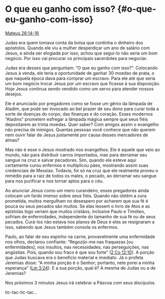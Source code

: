 # O que eu ganho com isso? {#o-que-eu-ganho-com-isso}

[Mateus 26:14-16](http://bibliaonline.com.br/acf/mt/26/14-16)

Judas era quem tomava conta da bolsa que continha o dinheiro dos apóstolos. Quando ele viu a mulher desperdiçar um ano de salário com Jesus, e ainda ser elogiada por isso, achou que segui-lo não seria um bom negócio. Por isso vai procurar os principais sacerdotes para negociar.

Judas era desses que perguntam: “O que eu ganho com isso?”. Colocando Jesus à venda, ele teria a oportunidade de ganhar 30 moedas de prata, o que naquela época dava para comprar um escravo. Para ele até que seria um bom negócio trocar Jesus por um escravo que ficasse à sua disposição. Hoje Jesus continua sendo vendido como um servo para atender nossos desejos.

Ele é anunciado por pregadores como se fosse um gênio da lâmpada de Aladim, que pode ser invocado ao bel prazer de seu dono para curar toda a sorte de doenças do corpo, das finanças e do coração. Esses modernos “Aladins” prometem esfregar a lâmpada mágica sempre que seus fiéis depositarem as trinta moedas. Quer saber? Com amigos assim o evangelho não precisa de inimigos. Quantas pessoas você conhece que não querem nem ouvir falar de Jesus justamente por causa desses mercadores de almas?

Mas não é esse o Jesus mostrado nos evangelhos. Ele é aquele que veio ao mundo, não para distribuir carros importados, mas para derramar seu sangue na cruz e salvar pecadores. Sim, quando ele esteve aqui certamente curou enfermos e multiplicou pães, mostrando assim suas credenciais de Messias. Todavia, foi só na cruz que ele realmente proveu o remédio para a raiz de todos os males, o pecado, ao derramar seu sangue para nos purificar e nos tornar aptos para o céu.

Ao anunciar Jesus como um mero curandeiro, esses pregadores ainda colocam um fardo imenso sobre seus fiéis. Quando não obtêm a cura prometida, muitos mergulham no desespero por acharem que sua fé é pouca ou seus pecados são muitos. Se elas lessem o livro de Atos e as epístolas logo veriam que muitos cristãos, inclusive Paulo e Timóteo, sofriam de enfermidades, independente do tamanho de sua fé ou de seus pecados. Curá-los não estava nos planos de Deus e eles se resignaram a isso, sabendo que Jesus também consola os enfermos.

Paulo, ao falar de seu espinho na carne, provavelmente uma enfermidade nos olhos, declarou confiante: “Regozijo-me nas fraquezas [ou enfermidades], nos insultos, nas necessidades, nas perseguições, nas angústias. Pois, quando sou fraco é que sou forte” ([2 Co 12:10](http://bibliaonline.com.br/acf/2co/12/10)). A porção que Judas buscava era o benefício material e imediato. Já o profeta Jeremias disse: “A minha porção é o Senhor; portanto, nele porei a minha esperança” ([Lm 3:24](http://bibliaonline.com.br/acf/lm/3/24)). E a sua porção, qual é? A mesma de Judas ou a de Jeremias?

Nos próximos 3 minutos Jesus irá celebrar a Páscoa com seus discípulos.

tic-tac-tic-tac...